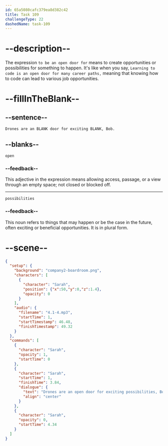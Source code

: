 ```yaml
---
id: 65a5080cafc379ea8d382c42
title: Task 109
challengeType: 22
dashedName: task-109
---
```


<!-- (Audio) Sarah: Drones are an open door for exciting possibilities, Bob. -->

# --description--

The expression `to be an open door for` means to create opportunities or possibilities for something to happen. It's like when you say, `Learning to code is an open door for many career paths,` meaning that knowing how to code can lead to various job opportunities.

# --fillInTheBlank--

## --sentence--

`Drones are an BLANK door for exciting BLANK, Bob.`

## --blanks--

`open`

### --feedback--

This adjective in the expression means allowing access, passage, or a view through an empty space; not closed or blocked off.

---

`possibilities`

### --feedback--

This noun refers to things that may happen or be the case in the future, often exciting or beneficial opportunities. It is in plural form.

# --scene--

```json
{
  "setup": {
    "background": "company2-boardroom.png",
    "characters": [
      {
        "character": "Sarah",
        "position": {"x":50,"y":0,"z":1.4},
        "opacity": 0
      }
    ],
    "audio": {
      "filename": "4.1-4.mp3",
      "startTime": 1,
      "startTimestamp": 46.48,
      "finishTimestamp": 49.32
    }
  },
  "commands": [
    {
      "character": "Sarah",
      "opacity": 1,
      "startTime": 0
    },
    {
      "character": "Sarah",
      "startTime": 1,
      "finishTime": 3.84,
      "dialogue": {
        "text": "Drones are an open door for exciting possibilities, Bob.",
        "align": "center"
      }
    },
    {
      "character": "Sarah",
      "opacity": 0,
      "startTime": 4.34
    }
  ]
}
```
